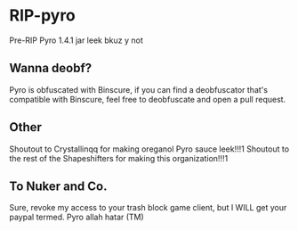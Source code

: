 # RIP-pyro 
Pre-RIP Pyro 1.4.1 jar leek bkuz y not

## Wanna deobf?
Pyro is obfuscated with Binscure, if you can find a deobfuscator that's compatible with Binscure, feel free to deobfuscate and open a pull request.

## Other
Shoutout to Crystallinqq for making oreganol Pyro sauce leek!!!1
Shoutout to the rest of the Shapeshifters for making this organization!!!1

## To Nuker and Co.
Sure, revoke my access to your trash block game client, but I WILL get your paypal termed. Pyro allah hatar (TM)
